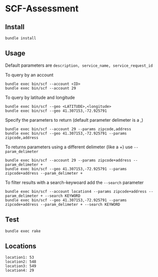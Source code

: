 # SCF-Assessment

## Install

```
bundle install
```

## Usage

Default parameters are `description, service_name, service_request_id`

To query by an account

```
bundle exec bin/scf --account <ID>
bundle exec bin/scf --account 29

```

To query by latitude and longitude

```
bundle exec bin/scf --geo <LATITUDE>,<longitude>
bundle exec bin/scf --geo 41.307153,-72.925791

```

Specify the parameters to return (default parameter delimeter is a ,)

```
bundle exec bin/scf --account 29 --params zipcode,address
bundle exec bin/scf --geo 41.307153,-72.925791 --params zipcode,address
```

To returns parameters using a different delimeter (like a +) use `--param_delimeter`

```
bundle exec bin/scf --account 29 --params zipcode+address --param_delimeter +
bundle exec bin/scf --geo 41.307153,-72.925791 --params zipcode+address --param_delimeter +
```

To filter results with a search-keywoard add the `--search` parameter

```
bundle exec bin/scf --account location4 --params zipcode+address --param_delimeter + --search KEYWORD
bundle exec bin/scf --geo 41.307153,-72.925791 --params zipcode+address --param_delimeter + --search KEYWORD
```


## Test

```
bundle exec rake
```

## Locations

```
location1: 53
location2: 548
location3: 549
location4: 29
```